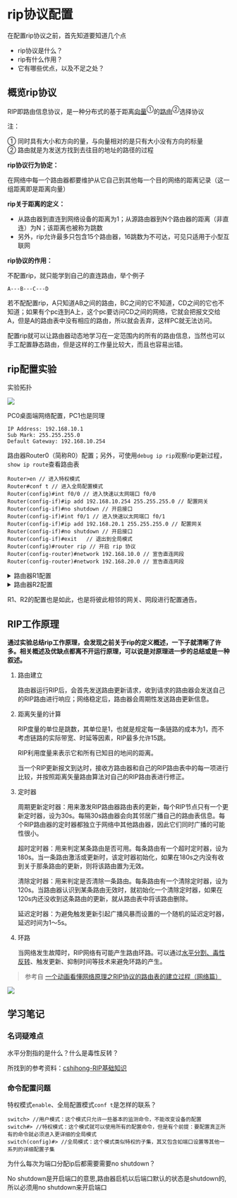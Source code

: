 # rip协议配置

在配置rip协议之前，首先知道要知道几个点
* rip协议是什么？
* rip有什么作用？
* 它有哪些优点，以及不足之处？

## 概览rip协议

RIP即路由信息协议，是一种分布式的基于距离<ins>向量</ins><sup>①</sup>的<ins>路由</ins><sup>②</sup>选择协议

注：

① 同时具有大小和方向的量，与向量相对的是只有大小没有方向的标量  
② 路由就是为发送方找到去往目的地址的路径的过程

**rip协议行为协定：**

在网络中每一个路由器都要维护从它自己到其他每一个目的网络的距离记录（这一组距离即是距离向量）

**rip关于距离的定义：**

* 从路由器到直连到网络设备的距离为1；从源路由器到N个路由器的距离（非直连）为N；该距离也被称为跳数
* 另外，rip允许最多只包含15个路由器，16跳数为不可达，可见只适用于小型互联网

**rip协议的作用：**

不配置rip，就只能学到自己的直连路由，举个例子

```
A---B---C---D
```

若不配配置rip，A只知道AB之间的路由，BC之间的它不知道，CD之间的它也不知道；如果有个pc连到A上，这个pc要访问CD之间的网络，它就会把报文交给A，但是A的路由表中没有相应的路由，所以就会丢弃，这样PC就无法访问。

配置rip就可以让路由器动态地学习在一定范围内的所有的路由信息，当然也可以手工配置静态路由，但是这样的工作量比较大，而且也容易出错。

## rip配置实验

实验拓扑

![](https://i.postimg.cc/8PTthcGc/214718.png)

PC0桌面端网络配置，PC1也是同理

```
IP Address: 192.168.10.1
Sub Mark: 255.255.255.0
Default Gateway: 192.168.10.254
```

路由器Router0（简称R0）配置；另外，可使用`debug ip rip`观察rip更新过程，`show ip route`查看路由表

```ios
Router>en // 进入特权模式
Router#conf t // 进入全局配置模式
Router(config)#int f0/0 // 进入快速以太网端口 f0/0
Router(config-if)#ip add 192.168.10.254 255.255.255.0 // 配置网关
Router(config-if)#no shutdown // 开启接口
Router(config-if)#int f0/1 // 进入快速以太网端口 f0/1
Router(config-if)#ip add 192.168.20.1 255.255.255.0 // 配置网关
Router(config-if)#no shutdown // 开启接口
Router(config-if)#exit   // 退出到全局模式
Router(config)#router rip // 开启 rip 协议
Router(config-router)#network 192.168.10.0 // 宣告直连网段
Router(config-router)#network 192.168.20.0 // 宣告直连网段
```

<details><summary>路由器R1配置</summary>

```ios
Router>en // 进入特权模式
Router#conf t // 进入全局配置模式
Router(config)#int f0/0 // 进入快速以太网端口 f0/0
Router(config-if)#ip add 192.168.20.2 255.255.255.0 // 配置网关
Router(config-if)#no shutdown // 开启接口
Router(config-if)#int f0/1 // 进入快速以太网端口 f0/1
Router(config-if)#ip add 192.168.30.1 255.255.255.0 // 配置网关
Router(config-if)#no shutdown // 开启接口
Router(config-if)#exit   // 退出到全局模式
Router(config)#router rip // 开启 rip 协议
Router(config-router)#network 192.168.20.0 // 宣告直连网段
Router(config-router)#network 192.168.30.0 // 宣告直连网段
```

</details>


<details><summary>路由器R2配置</summary>

```ios
Router>en // 进入特权模式
Router#conf t // 进入全局配置模式
Router(config)#int f0/0 // 进入快速以太网端口 f0/0
Router(config-if)#ip add 192.168.30.2 255.255.255.0 // 配置网关
Router(config-if)#no shutdown // 开启接口
Router(config-if)#int f0/1 // 进入快速以太网端口 f0/1
Router(config-if)#ip add 192.168.40.254 255.255.255.0 // 配置网关
Router(config-if)#no shutdown // 开启接口
Router(config-if)#exit   // 退出到全局模式
Router(config)#router rip // 开启 rip 协议
Router(config-router)#network 192.168.30.0 // 宣告直连网段
Router(config-router)#network 192.168.40.0 // 宣告直连网段
```

</details>

R1、R2的配置也是如此，也是将彼此相邻的网关、网段进行配置通告。

## RIP工作原理

**通过实验总结rip工作原理，会发现之前关于rip的定义概述，一下子就清晰了许多。相关概述及优缺点都离不开运行原理，可以说是对原理进一步的总结或是一种叙述。**

1. 路由建立

   路由器运行RIP后，会首先发送路由更新请求，收到请求的路由器会发送自己的RIP路由进行响应；网络稳定后，路由器会周期性发送路由更新信息。

2. 距离矢量的计算

   RIP度量的单位是跳数，其单位是1，也就是规定每一条链路的成本为1，而不考虑链路的实际带宽、时延等因素，RIP最多允许15跳。

   RIP利用度量来表示它和所有已知目的地间的距离。

   当一个RIP更新报文到达时，接收方路由器和自己的RIP路由表中的每一项进行比较，并按照距离矢量路由算法对自己的RIP路由表进行修正。

3. 定时器

    周期更新定时器：用来激发RIP路由器路由表的更新，每个RIP节点只有一个更新定时器，设为30s。每隔30s路由器会向其邻居广播自己的路由表信息。每个RIP路由器的定时器都独立于网络中其他路由器，因此它们同时广播的可能性很小。

    超时定时器：用来判定某条路由是否可用。每条路由有一个超时定时器，设为180s。当一条路由激活或更新时，该定时器初始化，如果在180s之内没有收到关于那条路由的更新，则将该路由置为无效。

   清除定时器：用来判定是否清除一条路由。每条路由有一个清除定时器，设为120s。当路由器认识到某条路由无效时，就初始化一个清除定时器，如果在120s内还没收到这条路由的更新，就从路由表中将该路由删除。

    延迟定时器：为避免触发更新引起广播风暴而设置的一个随机的延迟定时器，延迟时间为1～5s。

4. 环路

   当网络发生故障时，RIP网络有可能产生路由环路。可以通过<ins>水平分割、毒性反转</ins>、触发更新、抑制时间等技术来避免环路的产生。

> 参考自 [一个动画看懂网络原理之RIP协议的路由表的建立过程（网络篇）](http://baijiahao.baidu.com/s?id=1600198379976045804&wfr=spider&for=pc)

![](https://i.postimg.cc/HnGDp8VT/7b2cf.gif)

## 学习笔记

### 名词疑难点

水平分割指的是什么？什么是毒性反转？

所找到的参考资料：[cshihong-RIP基础知识](https://cshihong.github.io/2018/03/23/RIP%E5%9F%BA%E7%A1%80%E7%9F%A5%E8%AF%86/#%E6%AF%92%E6%80%A7%E5%8F%8D%E8%BD%AC%EF%BC%9A)

### 命令配置问题

特权模式`enable`、全局配置模式`conf t`是怎样的联系？

```
switch> //用户模式：这个模式只允许一些基本的监测命令，不能改变设备的配置
switch#> //特权模式：这个模式就可以使用所有的配置命令，但是有个前提：要配置真正所有的命令就必须进入更详细的全局模式
switch(config)#> //全局模式：这个模式类似特权的子集，其又包含如端口设置等其他一系列的详细配置子集
```

为什么每次为端口分配ip后都需要需要no shutdown？

No shutdown是开启端口的意思,路由器启机以后端口默认的状态是shutdown的,所以必须用no shutdown来开启端口


